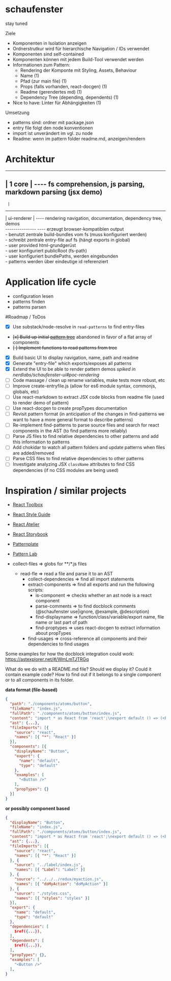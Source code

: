 # schaufenster
stay tuned




Ziele
* Komponenten in Isolation anzeigen
* Ordnerstrutkur wird für hierarchische Navigation / IDs verwendet
* Komponenten sind self-contained
* Komponenten können mit jedem Build-Tool verwendet werden
* Informationen zum Pattern:
  * Rendering der Komponte mit Styling, Assets, Behaviour
  * Name                                                    (1)
  * Pfad (zur main file)                                    (1)
  * Props (falls vorhanden, react-docgen)                   (1)
  * Readme (gerendertes md)                                 (1)
  * Dependency Tree (depending, dependents)                 (1)
* Nice to have: Linter für Abhängigkeiten                   (1)

Umsetzung
* patterns sind: ordner mit package.json
* entry file folgt den node konventionen
* import ist unverändert im vgl. zu node
* Readme: wenn im pattern folder readme.md, anzeigen/rendern

# Architektur
----------  
| 1 core | ---- fs comprehension, js parsing, markdown parsing (jsx demo)  
----------  
     |  
---------------  
| ui-renderer |  ---- rendering navigation, documentation, dependency tree, demos  
---------------  ---- erzeugt browser-kompatiblen output  
	- benutzt zentrale build-bundles vom fs (muss konfiguriert werden)  
	- schreibt zentrale entry-file auf fs (hängt exports in global)  
	- user provided html-grundgerüst  
	- user konfiguriert publicRoot (fs-path)  
	- user konfiguriert bundlePaths, werden eingebunden  
	- patterns werden über eindeutige id referenziert  


# Application life cycle
- configuration lesen
- patterns finden
- patterns parsen

#Roadmap / ToDos
* [x] Use substack/node-resolve in `read-patterns` to find entry-files
* ~~[x] Build up initial [pattern tree](tree.md)~~ abandoned in favor of a flat array of components
* ~~[ ] Implement functions to read patterns from tree~~
* [x] Build basic UI to display navigation, name, path and readme
* [X] Generate "entry-file" which exports/exposes all patterns
* [x] Extend the UI to be able to render pattern demos *spiked in nerdlabs/schaufenster-ui#poc-rendering*
* [ ] Code massage / clean up rename variables, make tests more robust, etc 
* [ ] Improve create-entryfile.js (allow for es6 module syntax, commonjs, globals, etc)
* [ ] Use react-markdown to extract JSX code blocks from readme file (used to render demo of pattern)
* [ ] Use react-docgen to create propTypes documentation
* [ ] Revisit pattern format (in anticipation of the changes in find-patterns we want to have a more general
format to describe patterns)
* [ ] Re-implement find-patterns to parse source files and search for react components in the AST (to find patterns more reliably)
* [ ] Parse JS files to find relative dependencies to other patterns and add this information to patterns
* [ ] Add chokidar to watch all pattern folders and update patterns when files are added/removed
* [ ] Parse CSS files to find relative dependencies to other patterns
* [ ] Investigate analyzing JSX `className` attributes to find CSS dependencies (if no CSS modules are being used)

# Inspiration / similar projects
* [React Toolbox](http://react-toolbox.com/#/components/button)
* [React Style Guide](http://react-styleguidist.js.org/#Button)
* [React Atelier](http://scup.github.io/atellier/material-ui-atellier/)
* [React Storybook](https://github.com/kadirahq/react-storybook)
* [Patternplate](https://github.com/sinnerschrader/patternplate)
* [Pattern Lab](http://demo.patternlab.io/)




* collect-files => globs for **/*.js files
  * read-fle => read a file and parse it to an AST
    * collect-dependencies => find all import statements
    * extract-components => find all exports and run the following scripts:
      * is-component => checks whether an ast node is a react component
      * parse-comments => to find docblock comments (@schaufenster use|ignore, @example, @description)
      * find-displayname => function/class/variable/export name, file name or last part of path
      * find-proptypes => uses react-docgen to extract information about propTypes
    * find-usages => cross-reference all components and their dependencies to find usages


Some examples for how the docblock integration could work:
https://astexplorer.net/#/WmLmTJTRGq

What do we do with a README.md file? Should we display it?
Could it contain example code? How to find out if it belongs to a single component
or to all components in its folder.


**data format (file-based)**
```json
{
  "path": "./components/atoms/button",
  "fileName": "index.js",
  "fullPath": "./components/atoms/button/index.js",
  "content": "import * as React from 'react';\nexport default () => (<button></button>);",
  "ast": {...},
  "fileImports": [{
    "source": "react",
    "names": [{ "*": "React" }]
  }],
  "components": [{
    "displayName": "Button",
    "export": {
      "name": "default",
      "type": "default"
    },
    "examples": [
      "<Button />"
    ],
    "propTypes": {}
  }]
}
```

**or possibly component based**
```json
{
  "displayName": "Button",
  "fileName": "index.js",
  "fullPath": "./components/atoms/button/index.js",
  "content": "import * as React from 'react';\nexport default () => (<button></button>);",
  "ast": {...},
  "fileImports": [{
    "source": "react",
    "names": [{ "*": "React" }]
  }, {
    "source": "../label/index.js",
    "names": [{ "Label": "Label" }]
  }, {
    "source": "../../../redux/myaction.js",
    "names": [{ "doMyAction": "doMyAction" }]
  }, {
    "source": "./styles.css",
    "names": [{ "styles": "styles" }]
  }],
  "export": {
    "name": "default",
    "type": "default"
  },
  "dependencies": [
    $ref({...}),
  ],
  "dependents": [
    $ref({...}),
  ],
  "propTypes": {},
  "examples": [
    "<Button />"
  ],
}
```

